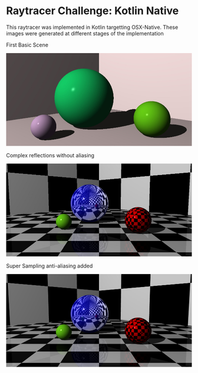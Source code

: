﻿# Raytracer Challenge: Kotlin Native
 
 This raytracer was implemented in Kotlin targetting OSX-Native. These images were generated at different stages of the implementation
 
 First Basic Scene
 
 ![alt first basic scene](https://github.com/edincanada/raytracer_challenge_kotlin/blob/master/OldMyScene.jpg)
 
 Complex reflections without aliasing
 
 ![alt Complex reflections without aliasing](https://github.com/edincanada/raytracer_challenge_kotlin/blob/master/MySceneAliased.jpg)
 
 Super Sampling anti-aliasing added
 
 ![alt Super Sampling anti-aliasing added](https://github.com/edincanada/raytracer_challenge_kotlin/blob/master/MySceneAA.png)
